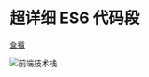# 超详细 ES6 代码段

[查看](https://www.jianshu.com/p/17b1a00fa3c3)

![前端技术栈](https://github.com/1562841176/es6CodeFragment/blob/master/img/frontEndTechStack.png "百度logo")
